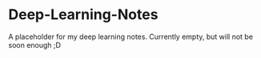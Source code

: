 # Deep-Learning-Notes
A placeholder for my deep learning notes. Currently empty, but will not be soon enough ;D
